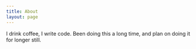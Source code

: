 ```yaml
---
title: About
layout: page
---
```


I drink coffee, I write code.  Been doing this a long time, and plan on doing it for longer still.
